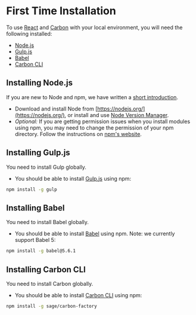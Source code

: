 # First Time Installation

To use [React](http://facebook.github.io/react/) and [Carbon](https://github.com/sage/carbon) with your local environment, you will need the following installed:

* [Node.js](https://nodejs.org/)
* [Gulp.js](http://gulpjs.com/)
* [Babel](https://babeljs.io/)
* [Carbon CLI](https://github.com/sage/carbon-factory)

## Installing Node.js

If you are new to Node and npm, we have written a [short introduction](an-introduction-to-node-and-npm.md).

* Download and install Node from [https://nodejs.org/](https://nodejs.org/), or install and use [Node Version Manager](https://github.com/creationix/nvm).
* *Optional:* If you are getting permission issues when you install modules using npm, you may need to change the permission of your npm directory. Follow the instructions on [npm's website](https://docs.npmjs.com/getting-started/fixing-npm-permissions).

## Installing Gulp.js

You need to install Gulp globally.

* You should be able to install [Gulp.js](http://gulpjs.com/) using npm:

```bash
npm install -g gulp
```

## Installing Babel

You need to install Babel globally.

* You should be able to install [Babel](https://babeljs.io/) using npm. Note: we currently support Babel 5:

```bash
npm install -g babel@5.6.1
```

## Installing Carbon CLI

You need to install Carbon globally.

* You should be able to install [Carbon CLI](https://github.com/sage/carbon-factory) using npm:

```bash
npm install -g sage/carbon-factory
```
